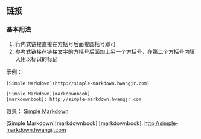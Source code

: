 ## 链接

### 基本用法
1. 行内式链接直接在方括号后面接圆括号即可
2. 参考式链接在链接文字的方括号后面加上另一个方括号，在第二个方括号内填入用以标识的标记

示例：
```
[Simple Markdown](http://simple-markdown.hwangjr.com)

[Simple Markdown][markdownbook]
[markdownbook]: http://simple-markdown.hwangjr.com
```

效果：
[Simple Markdown](http://simple-markdown.hwangjr.com)

[Simple Markdown][markdownbook]
[markdownbook]: http://simple-markdown.hwangjr.com
